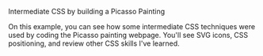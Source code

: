 Intermediate CSS by building a Picasso Painting

On this example, you can see how some intermediate CSS techniques were used by coding the Picasso painting webpage. 
You'll see SVG icons, CSS positioning, and review other CSS skills I've learned.
